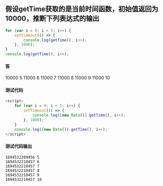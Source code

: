## 假设getTime获取的是当前时间函数，初始值返回为10000，推断下列表达式的输出
```javascript
for (var i = 0; i < 5; i++) {
    setTimeout(() => {
        console.log(getTime(), i++);
    }, 1000);
}
console.log(getTime(), i++);
```
#### 答
10000 5
11000 6
11000 7
11000 8
11000 9
11000 10

#### 测试代码
```javascript
<script>
    for (var i = 0; i < 5; i++) {
        setTimeout(() => {
            console.log((new Date()).getTime(), i++);
        }, 1000);
    }
    console.log((new Date()).getTime(), i++);
</script>
```

#### 测试代码输出
```
1694532209456 5
1694532210457 6
1694532210457 7
1694532210457 8
1694532210457 9
1694532210457 10
```